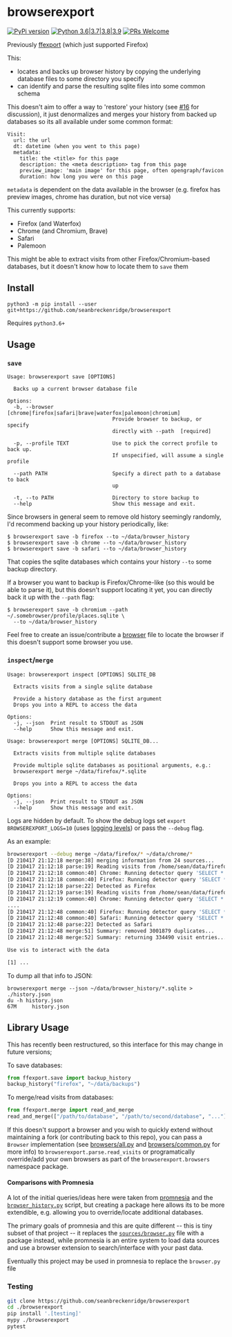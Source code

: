 # browserexport

[![PyPi version](https://img.shields.io/pypi/v/browserexport.svg)](https://pypi.python.org/pypi/browserexport) [![Python 3.6|3.7|3.8|3.9](https://img.shields.io/pypi/pyversions/browserexport.svg)](https://pypi.python.org/pypi/browserexport) [![PRs Welcome](https://img.shields.io/badge/PRs-welcome-brightgreen.svg?style=flat-square)](http://makeapullrequest.com)

Previously [ffexport](https://pypi.org/project/ffexport/) (which just supported Firefox)

This:

- locates and backs up browser history by copying the underlying database files to some directory you specify
- can identify and parse the resulting sqlite files into some common schema

This doesn't aim to offer a way to 'restore' your history (see [#16](https://github.com/seanbreckenridge/browserexport/issues/16) for discussion), it just denormalizes and merges your history from backed up databases so its all available under some common format:

```
Visit:
  url: the url
  dt: datetime (when you went to this page)
  metadata:
    title: the <title> for this page
    description: the <meta description> tag from this page
    preview_image: 'main image' for this page, often opengraph/favicon
    duration: how long you were on this page
```

`metadata` is dependent on the data available in the browser (e.g. firefox has preview images, chrome has duration, but not vice versa)

This currently supports:

- Firefox (and Waterfox)
- Chrome (and Chromium, Brave)
- Safari
- Palemoon

This might be able to extract visits from other Firefox/Chromium-based databases, but it doesn't know how to locate them to `save` them

## Install

`python3 -m pip install --user git+https://github.com/seanbreckenridge/browserexport`

Requires `python3.6+`

## Usage

### `save`

```
Usage: browserexport save [OPTIONS]

  Backs up a current browser database file

Options:
  -b, --browser [chrome|firefox|safari|brave|waterfox|palemoon|chromium]
                                  Provide browser to backup, or specify
                                  directly with --path  [required]

  -p, --profile TEXT              Use to pick the correct profile to back up.
                                  If unspecified, will assume a single profile

  --path PATH                     Specify a direct path to a database to back
                                  up

  -t, --to PATH                   Directory to store backup to
  --help                          Show this message and exit.
```

Since browsers in general seem to remove old history seemingly randomly, I'd recommend backing up your history periodically, like:

```shell
$ browserexport save -b firefox --to ~/data/browser_history
$ browserexport save -b chrome --to ~/data/browser_history
$ browserexport save -b safari --to ~/data/browser_history
```

That copies the sqlite databases which contains your history `--to` some backup directory.

If a browser you want to backup is Firefox/Chrome-like (so this would be able to parse it), but this doesn't support locating it yet, you can directly back it up with the `--path` flag:

```shell
$ browserexport save -b chromium --path ~/.somebrowser/profile/places.sqlite \
  --to ~/data/browser_history
```

Feel free to create an issue/contribute a [browser](./browserexport/browsers/) file to locate the browser if this doesn't support some browser you use.

### `inspect`/`merge`

```
Usage: browserexport inspect [OPTIONS] SQLITE_DB

  Extracts visits from a single sqlite database

  Provide a history database as the first argument
  Drops you into a REPL to access the data

Options:
  -j, --json  Print result to STDOUT as JSON
  --help      Show this message and exit.
```

```
Usage: browserexport merge [OPTIONS] SQLITE_DB...

  Extracts visits from multiple sqlite databases

  Provide multiple sqlite databases as positional arguments, e.g.:
  browserexport merge ~/data/firefox/*.sqlite

  Drops you into a REPL to access the data

Options:
  -j, --json  Print result to STDOUT as JSON
  --help      Show this message and exit.
```

Logs are hidden by default. To show the debug logs set `export BROWSEREXPORT_LOGS=10` (uses [logging levels](https://docs.python.org/3/library/logging.html#logging-levels)) or pass the `--debug` flag.

As an example:

```bash
browserexport --debug merge ~/data/firefox/* ~/data/chrome/*
[D 210417 21:12:18 merge:38] merging information from 24 sources...
[D 210417 21:12:18 parse:19] Reading visits from /home/sean/data/firefox/places-20200828223058.sqlite...
[D 210417 21:12:18 common:40] Chrome: Running detector query 'SELECT * FROM keyword_search_terms'
[D 210417 21:12:18 common:40] Firefox: Running detector query 'SELECT * FROM moz_meta'
[D 210417 21:12:18 parse:22] Detected as Firefox
[D 210417 21:12:19 parse:19] Reading visits from /home/sean/data/firefox/places-20201010031025.sqlite...
[D 210417 21:12:19 common:40] Chrome: Running detector query 'SELECT * FROM keyword_search_terms'
....
[D 210417 21:12:48 common:40] Firefox: Running detector query 'SELECT * FROM moz_meta'
[D 210417 21:12:48 common:40] Safari: Running detector query 'SELECT * FROM history_tombstones'
[D 210417 21:12:48 parse:22] Detected as Safari
[D 210417 21:12:48 merge:51] Summary: removed 3001879 duplicates...
[D 210417 21:12:48 merge:52] Summary: returning 334490 visit entries...

Use vis to interact with the data

[1] ...
```

To dump all that info to JSON:

```
browserexport merge --json ~/data/browser_history/*.sqlite > ./history.json
du -h history.json
67M     history.json
```

## Library Usage

This has recently been restructured, so this interface for this may change in future versions;

To save databases:

```python
from ffexport.save import backup_history
backup_history("firefox", "~/data/backups")
```

To merge/read visits from databases:

```python
from ffexport.merge import read_and_merge
read_and_merge(["/path/to/database", "/path/to/second/database", "..."])
```

If this doesn't support a browser and you wish to quickly extend without maintaining a fork (or contributing back to this repo), you can pass a `Browser` implementation (see [browsers/all.py](./browserexport/browsers/all.py) and [browsers/common.py](./browserexport/browsers/common.py) for more info) to `browserexport.parse.read_visits` or programatically override/add your own browsers as part of the `browserexport.browsers` namespace package.

#### Comparisons with Promnesia

A lot of the initial queries/ideas here were taken from [promnesia](https://github.com/karlicoss/promnesia) and the [`browser_history.py`](https://github.com/karlicoss/promnesia/blob/0e1e9a1ccd1f07b2a64336c18c7f41ca24fcbcd4/scripts/browser_history.py) script, but creating a package here allows its to be more extendible, e.g. allowing you to override/locate additional databases.

The primary goals of promnesia and this are quite different -- this is tiny subset of that project -- it replaces the [`sources/browser.py`](https://github.com/karlicoss/promnesia/blob/master/src/promnesia/sources/browser.py) file with a package instead, while promnesia is an entire system to load data sources and use a browser extension to search/interface with your past data.

Eventually this project may be used in promnesia to replace the `browser.py` file

### Testing

```bash
git clone https://github.com/seanbreckenridge/browserexport
cd ./browserexport
pip install '.[testing]'
mypy ./browserexport
pytest
```
